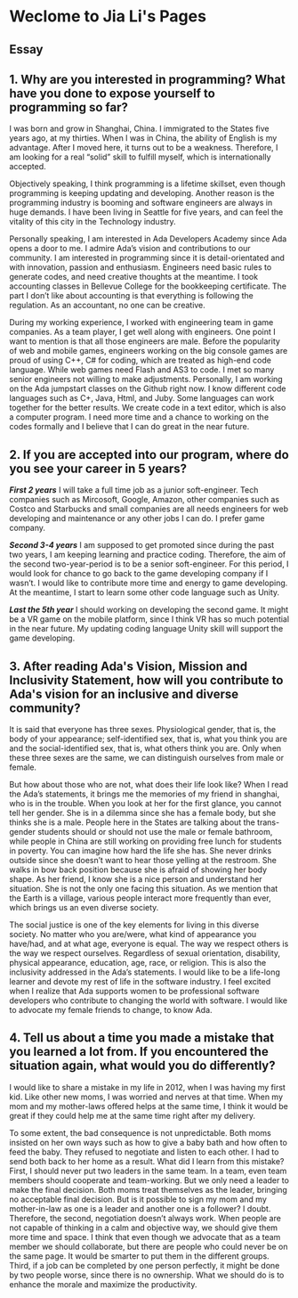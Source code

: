 # Weclome to Jia Li's Pages

## Essay

## 1. Why are you interested in programming? What have you done to expose yourself to programming so far?

I was born and grow in Shanghai, China. I immigrated to the States five years ago, at my thirties. When I was in China, the ability of English is my advantage. After I moved here, it turns out to be a weakness. Therefore, I am looking for a real “solid” skill to fulfill myself, which is internationally accepted. 

Objectively speaking, I think programming is a lifetime skillset, even though programming is keeping updating and developing. Another reason is the programming industry is booming and software engineers are always in huge demands. I have been living in Seattle for five years, and can feel the vitality of this city in the Technology industry.

Personally speaking, I am interested in Ada Developers Academy since Ada opens a door to me. I admire Ada’s vision and contributions to our community. I am interested in programming since it is detail-orientated and with innovation, passion and enthusiasm. Engineers need basic rules to generate codes, and need creative thoughts at the meantime. I took accounting classes in Bellevue College for the bookkeeping certificate. The part I don’t like about accounting is that everything is following the regulation. As an accountant, no one can be creative.

During my working experience, I worked with engineering team in game companies. As a team player, I get well along with engineers. One point I want to mention is that all those engineers are male. Before the popularity of web and mobile games, engineers working on the big console games are proud of using C++, C# for coding, which are treated as high-end code language. While web games need Flash and AS3 to code. I met so many senior engineers not willing to make adjustments. Personally, I am working on the Ada jumpstart classes on the Github right now. I know different code languages such as C+, Java, Html, and Juby. Some languages can work together for the better results. We create code in a text editor, which is also a computer program. I need more time and a chance to working on the codes formally and I believe that I can do great in the near future.

## 2. If you are accepted into our program, where do you see your career in 5 years?

**_First 2 years_** I will take a full time job as a junior soft-engineer. Tech companies such as Mircosoft, Google, Amazon, other companies such as Costco and Starbucks and small companies are all needs engineers for web developing and maintenance or any other jobs I can do. I prefer game company.

**_Second 3-4 years_** I am supposed to get promoted since during the past two years, I am keeping learning and practice coding. Therefore, the aim of the second two-year-period is to be a senior soft-engineer. For this period, I would look for chance to go back to the game developing company if I wasn’t. I would like to contribute more time and energy to game developing. At the meantime, I start to learn some other code language such as Unity.  

**_Last the 5th year_** I should working on developing the second game. It might be a VR game on the mobile platform, since I think VR has so much potential in the near future. My updating coding language Unity skill will support the game developing.

## 3. After reading Ada's Vision, Mission and Inclusivity Statement, how will you contribute to Ada's vision for an inclusive and diverse community?

It is said that everyone has three sexes. Physiological gender, that is, the body of your appearance; self-identified sex, that is, what you think you are and the social-identified sex, that is, what others think you are. Only when these three sexes are the same, we can distinguish ourselves from male or female.

But how about those who are not, what does their life look like? When I read the Ada’s statements, it brings me the memories of my friend in shanghai, who is in the trouble. When you look at her for the first glance, you cannot tell her gender. She is in a dilemma since she has a female body, but she thinks she is a male. People here in the States are talking about the trans-gender students should or should not use the male or female bathroom, while people in China are still working on providing free lunch for students in poverty. You can imagine how hard the life she has. She never drinks outside since she doesn’t want to hear those yelling at the restroom. She walks in bow back position because she is afraid of showing her body shape. As her friend, I know she is a nice person and understand her situation. She is not the only one facing this situation. As we mention that the Earth is a village, various people interact more frequently than ever, which brings us an even diverse society. 

The social justice is one of the key elements for living in this diverse society. No matter who you are/were, what kind of appearance you have/had, and at what age, everyone is equal. The way we respect others is the way we respect ourselves. Regardless of sexual orientation, disability, physical appearance, education, age, race, or religion. This is also the inclusivity addressed in the Ada’s statements. 
I would like to be a life-long learner and devote my rest of life in the software industry. I feel excited when I realize that Ada supports women to be professional software developers who contribute to changing the world with software. I would like to advocate my female friends to change, to know Ada.

## 4. Tell us about a time you made a mistake that you learned a lot from. If you encountered the situation again, what would you do differently?


I would like to share a mistake in my life in 2012, when I was having my first kid. Like other new moms, I was worried and nerves at that time. When my mom and my mother-laws offered helps at the same time, I think it would be great if they could help me at the same time right after my delivery.

To some extent, the bad consequence is not unpredictable. Both moms insisted on her own ways such as how to give a baby bath and how often to feed the baby. They refused to negotiate and listen to each other. I had to send both back to her home as a result. 
What did I learn from this mistake? First, I should never put two leaders in the same team. In a team, even team members should cooperate and team-working. But we only need a leader to make the final decision. Both moms treat themselves as the leader, bringing no acceptable final decision. But is it possible to sign my mom and my mother-in-law as one is a leader and another one is a follower? I doubt. Therefore, the second, negotiation doesn’t always work. When people are not capable of thinking in a calm and objective way, we should give them more time and space. I think that even though we advocate that as a team member we should collaborate, but there are people who could never be on the same page. It would be smarter to put them in the different groups. Third, if a job can be completed by one person perfectly, it might be done by two people worse, since there is no ownership. What we should do is to enhance the morale and maximize the productivity. 






